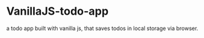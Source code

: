 # VanillaJS-todo-app
a todo app built with vanilla js, that saves todos in local storage via browser. 
